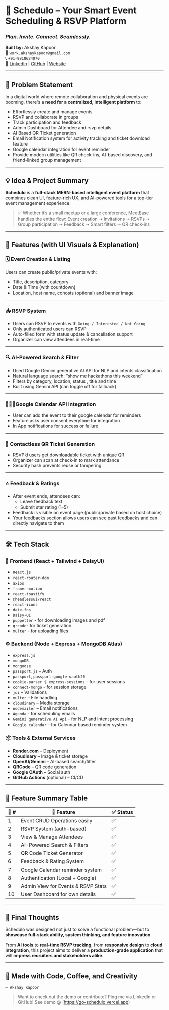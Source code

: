 # 🎉 Schedulo – Your Smart Event Scheduling & RSVP Platform  
### *Plan. Invite. Connect. Seamlessly.*  

**Built by:** Akshay Kapoor  
📧 `work.akshaykapoor@gmail.com`  
📞 `+91-9818624070`  
🔗 [LinkedIn](https://linkedin.com/in/kapoorakshay24) | [GitHub](https://github.com/AkshayKapoor024) | [Website](https://go-schedulo.vercel.app)

---

## 🧩 Problem Statement  
In a digital world where remote collaboration and physical events are booming, there's a **need for a centralized, intelligent platform** to:
- Effortlessly create and manage events
- RSVP and collaborate in groups
- Track participation and feedback
- Admin Dashboard for Attendee and rsvp details
- AI Based QR Ticket generation
- Email Notification system for activity tracking and ticket download feature
- Google calendar integration for event reminder
- Provide modern utilities like QR check-ins, AI-based discovery, and friend-linked group management

---

## 💡 Idea & Project Summary  
**Schedulo** is a **full-stack MERN-based intelligent event platform** that combines clean UI, feature-rich UX, and AI-powered tools for a top-tier event management experience.

> ✅ Whether it’s a small meetup or a large conference, MeetEase handles the entire flow: Event creation ➝ Invitations ➝ RSVPs ➝ Group participation ➝ Feedback ➝ Smart filters ➝ QR check-ins

---

## 🌟 Features (with UI Visuals & Explanation)

### 🗓️ Event Creation & Listing  
Users can create public/private events with:
- Title, description, category
- Date & Time (with countdown)
- Location, host name, cohosts (optional) and banner image

---

### 📥 RSVP System  
- Users can RSVP to events with `Going / Interested / Not Going`
- Only authenticated users can RSVP
- Auto-filled form with status update & cancellation support
- Organizer can view attendees in real-time


---

### 🔍 AI-Powered Search & Filter  
- Used Google Gemini generative AI API for NLP and intents classification
- Natural language search: “show me hackathons this weekend”
- Filters by category, location, status , title and time
- Built using Gemini API (can toggle off for fallback)

---

### 🧑‍🤝‍🧑Google Calendar API Integration
- User can add the event to their google calendar for reminders
- Feature asks user consent everytime for integration
- In App notifications for success or failure 

---

### 📲 Contactless QR Ticket Generation  
- RSVP’d users get downloadable ticket with unique QR
- Organizer can scan at check-in to mark attendance
- Security hash prevents reuse or tampering

---

### ⭐ Feedback & Ratings  
- After event ends, attendees can:
  - Leave feedback text
  - Submit star rating (1–5)
- Feedback is visible on event page (public/private based on host choice)
- Your feedbacks section allows users can see past feedbacks and can directly navigate to them

---

## 🛠️ Tech Stack

### 🧾 Frontend (React + Tailwind + DaisyUI)
- `React.js`
- `react-router-dom`
- `axios`
- `framer-motion`
- `react-toastify`
- `@headlessui/react`
- `react-icons`
- `date-fns`
- `Daisy-UI`
- `puppetter` - for downloading images and pdf
-  `qrcode`- for ticket generation
- `multer` - for uploading files
### ⚙️ Backend (Node + Express + MongoDB Atlas)
- `express.js`
- `mongoDB`
- `mongoose`
- `passport.js` – Auth
- `passport`, `passport-google-oauth20`
- `cookie-parser $ express-sessions` - for user sessions
- `connect-mongo` - for session storage
- `joi` – Validations
- `multer` – File handling
- `cloudinary` – Media storage
- `nodemailer` – Email notifications
- `Agenda` - for scheduling emails
- `Gemini generative AI Api` - for NLP and intent processing
- `Google calendar` - for Calendar based reminder system    
### 📦 Tools & External Services
- **Render.com** – Deployment
- **Cloudinary** – Image & ticket storage
- **OpenAI/Gemini** – AI-based search/filter
- **QRCode** – QR code generation
- **Google OAuth** – Social auth
- **GitHub Actions** (optional) – CI/CD

---

## 🧾 Feature Summary Table

| 🔢 # | 🌟 Feature                        | ✅ Status |
|-----|-------------------------------------|------------|
| 1   | Event CRUD Operations easily        | ✅        | 
| 2   | RSVP System (auth-based)            | ✅        |
| 3   | View & Manage Attendees             | ✅        |
| 4   | AI-Powered Search & Filters         | ✅        |
| 5   | QR Code Ticket Generator            | ✅        |
| 6   | Feedback & Rating System            | ✅        |
| 7   | Google Calendar reminder system     | ✅        |
| 8   | Authentication (Local + Google)     | ✅        |
| 9   | Admin View for Events & RSVP Stats  | ✅        |
| 10  | User Dashboard for own details      | ✅        |
---

## 🎯 Final Thoughts  

Schedulo was designed not just to solve a functional problem—but to **showcase full-stack ability, system thinking, and feature innovation**.  

From **AI tools** to **real-time RSVP tracking**, from **responsive design** to **cloud integration**, this project aims to deliver a **production-grade application** that will **impress recruiters and stakeholders alike**.

---

## 🧠 Made with Code, Coffee, and Creativity  
`— Akshay Kapoor`

> Want to check out the demo or contribute? Ping me via LinkedIn or GitHub!
See demo @ (https://go-schedulo.vercel.app)
